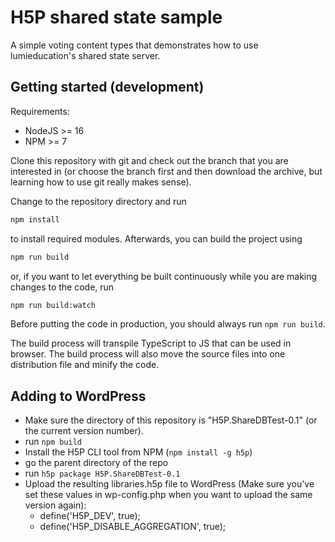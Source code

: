 # H5P shared state sample

A simple voting content types that demonstrates how to use lumieducation's
shared state server.

## Getting started (development)

Requirements:

- NodeJS >= 16
- NPM >= 7

Clone this repository with git and check out the branch that you are interested
in (or choose the branch first and then download the archive, but learning
how to use git really makes sense).

Change to the repository directory and run

```bash
npm install
```

to install required modules. Afterwards, you can build the project using

```bash
npm run build
```

or, if you want to let everything be built continuously while you are making
changes to the code, run

```bash
npm run build:watch
```

Before putting the code in production, you should always run `npm run build`.

The build process will transpile TypeScript to JS that can be used in browser.
The build process will also move the source files into one distribution file and
minify the code.

## Adding to WordPress

- Make sure the directory of this repository is "H5P.ShareDBTest-0.1" (or the
  current version number).
- run `npm build`
- Install the H5P CLI tool from NPM (`npm install -g h5p`)
- go the parent directory of the repo
- run `h5p package H5P.ShareDBTest-0.1`
- Upload the resulting libraries.h5p file to WordPress (Make sure you've set these values in wp-config.php when you want to upload the same version again):
  - define('H5P_DEV', true);
  - define('H5P_DISABLE_AGGREGATION', true);
